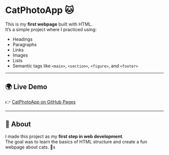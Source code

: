 # CatPhotoApp 🐱

This is my **first webpage** built with HTML.  
It’s a simple project where I practiced using:

- Headings
- Paragraphs
- Links
- Images
- Lists
- Semantic tags like `<main>`, `<section>`, `<figure>`, and `<footer>`

---

## 🌍 Live Demo
👉 [CatPhotoApp on GitHub Pages](https://aljazikb.github.io/CatPhotoApp/)

---

## 📌 About
I made this project as my **first step in web development**.  
The goal was to learn the basics of HTML structure and create a fun webpage about cats. 🐾s